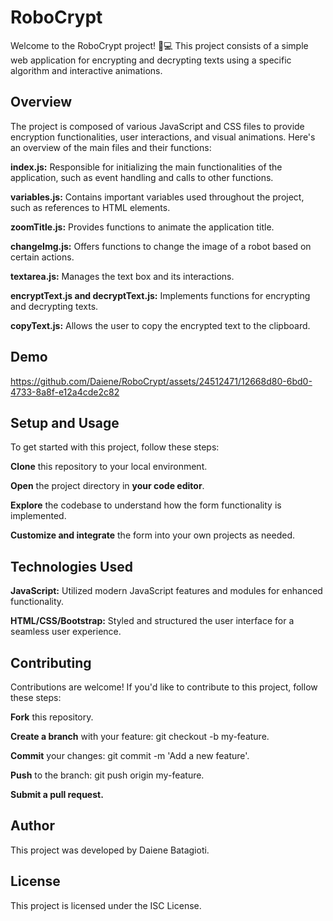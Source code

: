 # RoboCrypt

Welcome to the RoboCrypt project! 🚀💻 This project consists of a simple web application for encrypting and decrypting texts using a specific algorithm and interactive animations.

## Overview

The project is composed of various JavaScript and CSS files to provide encryption functionalities, user interactions, and visual animations. Here's an overview of the main files and their functions:

**index.js:** Responsible for initializing the main functionalities of the application, such as event handling and calls to other functions.

**variables.js:** Contains important variables used throughout the project, such as references to HTML elements.

**zoomTitle.js:** Provides functions to animate the application title.

**changeImg.js:** Offers functions to change the image of a robot based on certain actions.

**textarea.js:** Manages the text box and its interactions.

**encryptText.js and decryptText.js:** Implements functions for encrypting and decrypting texts.

**copyText.js:** Allows the user to copy the encrypted text to the clipboard.

## Demo

https://github.com/Daiene/RoboCrypt/assets/24512471/12668d80-6bd0-4733-8a8f-e12a4cde2c82


## Setup and Usage

To get started with this project, follow these steps:

**Clone** this repository to your local environment.

**Open** the project directory in **your code editor**.

**Explore** the codebase to understand how the form functionality is implemented.

**Customize and integrate** the form into your own projects as needed.

## Technologies Used

**JavaScript:** Utilized modern JavaScript features and modules for enhanced functionality.

**HTML/CSS/Bootstrap:** Styled and structured the user interface for a seamless user experience.

## Contributing

Contributions are welcome! If you'd like to contribute to this project, follow these steps:

**Fork** this repository.

**Create a branch** with your feature: git checkout -b my-feature.

**Commit** your changes: git commit -m 'Add a new feature'.

**Push** to the branch: git push origin my-feature.

**Submit a pull request.**

## Author

This project was developed by Daiene Batagioti.

## License
This project is licensed under the ISC License.

